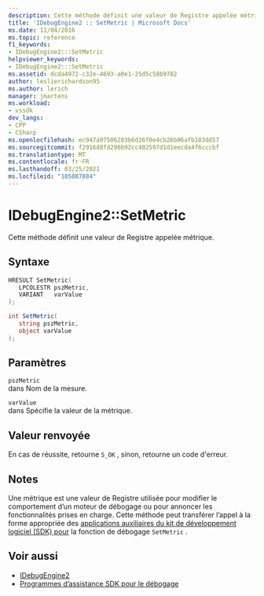 ```yaml
---
description: Cette méthode définit une valeur de Registre appelée métrique.
title: 'IDebugEngine2 :: SetMetric | Microsoft Docs'
ms.date: 11/04/2016
ms.topic: reference
f1_keywords:
- IDebugEngine2:::SetMetric
helpviewer_keywords:
- IDebugEngine2:::SetMetric
ms.assetid: dcda4972-c32e-4693-a0e1-25d5c58b9782
author: leslierichardson95
ms.author: lerich
manager: jmartens
ms.workload:
- vssdk
dev_langs:
- CPP
- CSharp
ms.openlocfilehash: ec947a97506283b6d26f0e4cb26b06afb183dd57
ms.sourcegitcommit: f2916d8fd296b92cc402597d1d1eecda4f6cccbf
ms.translationtype: MT
ms.contentlocale: fr-FR
ms.lasthandoff: 03/25/2021
ms.locfileid: "105087884"
---
```

# <a name="idebugengine2setmetric"></a>IDebugEngine2::SetMetric
Cette méthode définit une valeur de Registre appelée métrique.

## <a name="syntax"></a>Syntaxe

```cpp
HRESULT SetMetric(
   LPCOLESTR pszMetric,
   VARIANT   varValue
);
```

```csharp
int SetMetric(
   string pszMetric,
   object varValue
);
```

## <a name="parameters"></a>Paramètres
`pszMetric`\
dans Nom de la mesure.

`varValue`\
dans Spécifie la valeur de la métrique.

## <a name="return-value"></a>Valeur renvoyée
 En cas de réussite, retourne `S_OK` , sinon, retourne un code d'erreur.

## <a name="remarks"></a>Notes
 Une métrique est une valeur de Registre utilisée pour modifier le comportement d’un moteur de débogage ou pour annoncer les fonctionnalités prises en charge. Cette méthode peut transférer l’appel à la forme appropriée des [applications auxiliaires du kit de développement logiciel (SDK) pour](../../../extensibility/debugger/reference/sdk-helpers-for-debugging.md) la fonction de débogage `SetMetric` .

## <a name="see-also"></a>Voir aussi
- [IDebugEngine2](../../../extensibility/debugger/reference/idebugengine2.md)
- [Programmes d’assistance SDK pour le débogage](../../../extensibility/debugger/reference/sdk-helpers-for-debugging.md)
